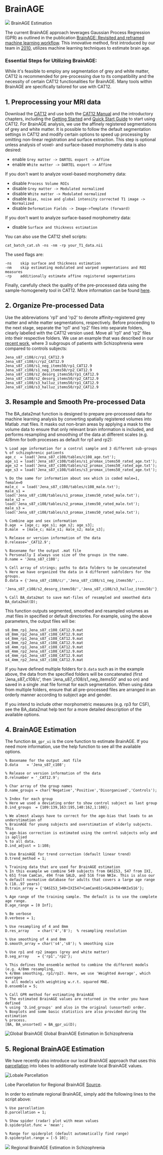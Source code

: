 # BrainAGE

![](figures/BrainAgeScheme.png)
BrainAGE Estimation

The current BrainAGE approach leverages Gaussian Process Regression (GPR) as outlined in the publication [BrainAGE: Revisited and reframed machine learning workflow](https://doi.org/10.1002/hbm.26632). This innovative method, first introduced by our team in [2010](https://doi.org/10.1016/j.neuroimage.2010.01.005), utilizes machine learning techniques to estimate brain age.

### Essential Steps for Utilizing BrainAGE:

While it's feasible to employ any segmentation of grey and white matter, CAT12 is recommended for pre-processing due to its compatibility and the necessity of certain CAT12 functionalities for BrainAGE. Many tools within BrainAGE are specifically tailored for use with CAT12.

## 1. Preprocessing your MRI data

Download the [CAT12](https://neuro-jena.github.io/cat) and use both the [CAT12 Manual](https://neuro-jena.github.io/cat12-html) and the introductory chapters, including the [Getting Started](https://neuro-jena.github.io/cat12-help/#get_started) and [Quick Start Guide](https://neuro-jena.github.io/cat12-html/cat_starting.html) to start using CAT12.
For BrainAGE analysis, we use the affinely registered segmentations of grey and white matter. It is possible to follow the default segmentation settings in CAT12 and modify certain options to speed up processing by omitting non-linear registration and surface extraction. This step is optional unless analysis of voxel- and surface-based morphometry data is also desired:

- enable `Grey matter -> DARTEL export -> Affine`
- enable `White matter -> DARTEL export -> Affine`

If you don't want to analyze voxel-based morphometry data:
- disable `Process Volume ROIs`
- disable `Grey matter -> Modulated normalized`
- disable `White matter -> Modulated normalized`
- disable `Bias, noise and global intensity corrected T1 image -> Normalized`
- disable `Deformation Fields -> Image->Template (forward)`

If you don't want to analyze surface-based morphometry data:
- disable `Surface and thickness estimation`

You can also use the CAT12 shell scripts:

```
cat_batch_cat.sh -ns -nm -rp your_T1_data.nii
```

The used flags are:

```
-ns    skip surface and thickness estimation
-nm    skip estimating modulated and warped segmentations and ROI measures
-rp    additionally estimate affine registered segmentations
```

Finally, carefully check the quality of the pre-processed data using the sample-homogeneity tool in CAT12. More information can be found [here](https://neuro-jena.github.io/cat12-help/#module4).

## 2. Organize Pre-processed Data

Use the abbreviations 'rp1' and 'rp2' to denote affinity-registered grey matter and white matter segmentations, respectively. Before proceeding to the next stage, separate the 'rp1' and 'rp2' files into separate folders, clearly labelled with the CAT12 version used. Move all 'rp1' and 'rp2' files into their respective folders. We use an example that was described in our [recent work](https://doi.org/10.1002/hbm.26632), where 3 subgroups of patients with Schizophrenia were compared to controls subjects:

```
Jena_s87_c108/c/rp1_CAT12.9
Jena_s87_c108/c/rp2_CAT12.9
Jena_s87_c108/s1_neg_items50/rp1_CAT12.9
Jena_s87_c108/s1_neg_items50/rp2_CAT12.9
Jena_s87_c108/s2_desorg_items50/rp1_CAT12.9
Jena_s87_c108/s2_desorg_items50/rp2_CAT12.9
Jena_s87_c108/s3_halluz_items50/rp1_CAT12.9
Jena_s87_c108/s3_halluz_items50/rp2_CAT12.9
```

## 3. Resample and Smooth Pre-processed Data

The BA_data2mat function is designed to prepare pre-processed data for machine learning analysis by converting spatially registered volumes into Matlab .mat files. It masks out non-brain areas by applying a mask to the volume data to ensure that only relevant brain information is included, and performs resampling and smoothing of the data at different scales (e.g. 4/8mm for both processes as default for rp1 and rp2):

```
% Load age information for a control sample and 3 different sub-groups 
% of schizophrenic patients
age_c  = load('Jena_s87_c108/tables/c108_age.txt');
age_s1 = load('Jena_s87_c108/tables/s1_promax_items50_rated_age.txt');
age_s2 = load('Jena_s87_c108/tables/s2_promax_items50_rated_age.txt');
age_s3 = load('Jena_s87_c108/tables/s3_promax_items50_rated_age.txt');

% Do the same for information about sex which is coded male=1, female=0
male_c  = load('Jena_s87_c108/tables/c108_male.txt');
male_s1 = load('Jena_s87_c108/tables/s1_promax_items50_rated_male.txt');
male_s2 = load('Jena_s87_c108/tables/s2_promax_items50_rated_male.txt');
male_s3 = load('Jena_s87_c108/tables/s3_promax_items50_rated_male.txt');

% Combine age and sex information
D.age  = [age_c; age_s1; age_s2; age_s3];
D.male  = [male_c; male_s1; male_s2; male_s3];

% Release or version information of the data
D.release='_CAT12.9';

% Basename for the output .mat file
% Personally I always use size of the groups in the name.
D.name = 'Jena_s87_c108';

% Cell array of strings; paths to data folders to be concatenated
% Here we have organized the data in 4 different subfolders for the groups.
D.data = {'Jena_s87_c108/c/','Jena_s87_c108/s1_neg_items50/',...
    'Jena_s87_c108/s2_desorg_items50/','Jena_s87_c108/s3_halluz_items50/'};

% Call BA_data2mat to save mat-files of resampled and smoothed data
BA_data2mat(D);
```

This function outputs segmented, smoothed and resampled volumes as .mat files in specified or default directories. For example, using the above parameters, the output files will be:

```
s8_8mm_rp1_Jena_s87_c108_CAT12.9.mat
s8_8mm_rp2_Jena_s87_c108_CAT12.9.mat
s4_8mm_rp1_Jena_s87_c108_CAT12.9.mat
s4_8mm_rp2_Jena_s87_c108_CAT12.9.mat
s8_4mm_rp1_Jena_s87_c108_CAT12.9.mat
s8_4mm_rp2_Jena_s87_c108_CAT12.9.mat
s4_4mm_rp1_Jena_s87_c108_CAT12.9.mat
s4_4mm_rp2_Jena_s87_c108_CAT12.9.mat
```

If you have defined multiple folders for `D.data` such as in the example above, the data from the specified folders will be concatenated (first 'Jena_s87_c108/c', then 'Jena_s87_c108/s1_neg_items50' and so on) and saved in a single .mat file format for each segmentation. When using data from multiple folders, ensure that all pre-processed files are arranged in an orderly manner according to subject age and gender.

If you intend to include other morphometric measures (e.g. rp3 for CSF), see the BA_data2mat help text for a more detailed description of the available options.

## 4. BrainAGE Estimation
The function `BA_gpr_ui` is the core function to estimate BrainAGE. If you need more information, use the help function to see all the available options.

```
% Basename for the output .mat file
D.data    = 'Jena_s87_c108';

% Release or version information of the data
D.relnumber = '_CAT12.9';

% Char array of the group names
D.name_groups = char('Negative','Positive','Disorganised','Controls');

% Index for each group
% Here we used a deviating order to show control subject as last group
D.ind_groups  = {109:139,163:195,140:162,1:108};

% We almost always have to correct for the age-bias that leads to an understimation of 
% BrainAGE for young subjects and overstimation of elderly subjects. This 
% age-bias correction is estimated using the control subjects only and is apllied 
% to all data.
D.ind_adjust = 1:108;

% Use BrainAGE for trend correction (default linear trend)
D.trend_method = 1;

% Training data that are used for BrainAGE estimation
% In this example we combine 549 subjects from OASIS3, 547 from IXI,
% 651 from CamCan, 494 from SALD, and 516 from NKIe. This is also our
% default normative database for adults that covers a large age range
% (18..97 years)
D.train_array = {'OASIS3_549+IXI547+CamCan651+SALD494+NKIe516'};

% Age range of the training sample. The default is to use the complete age range.
D.age_range = [0 Inf];

% Be verbose
D.verbose = 1;

% Use resampling of 4 and 8mm
D.res_array    = char('4','8');  % resampling resolution

% Use smoothing of 4 and 8mm
D.smooth_array = char('s4','s8'); % smoothing size

% Use rp1 and rp2 images (grey and white matter)
D.seg_array    = {'rp1','rp2'};

% This defines the ensemble method to combine the different models (e.g. 4/8mm resampling,
% 4/8mm smoothing, rp1/rp2). Here, we use 'Weighted Average', which averages
%  all models with weighting w.r.t. squared MAE.
D.ensemble = 5;        

% Call GPR method for estimating BrainAGE
% The estimated BrainAGE values are returned in the order you have defined
% using 'D.ind_groups' and also in the original (unsorted) order.
% Boxplots and some basic statistics are also provided during the estimation
% process.        
[BA, BA_unsorted] = BA_gpr_ui(D);
```

![](figures/GlobalBrainAGE.png "Global BrainAGE")
Global BrainAGE Estimation in Schizophrenia

## 5. Regional BrainAGE Estimation
We have recently also introduce our local BrainAGE approach that uses this [parcellation](https://doi.org/10.1007/s00429-009-0203-y) into lobes to additionally estimate local BrainAGE values.

![](figures/Parcellation.png "Lobale Parcellation")

Lobe Parcellation for Regional BrainAGE [Source](https://doi.org/10.1007/s00429-009-0203-y).


In order to estimate regional BrainAGE, simply add the following lines to the script above:
```
% Use parcellation
D.parcellation = 1;

% Show spider (radar) plot with mean values
D.spiderplot.func = 'mean';

% Range for spiderplot (default automatically find range)
D.spiderplot.range = [-5 10];
```

![](figures/RegionalBrainAGE.png)
Regional BrainAGE Estimation in Schizophrenia

